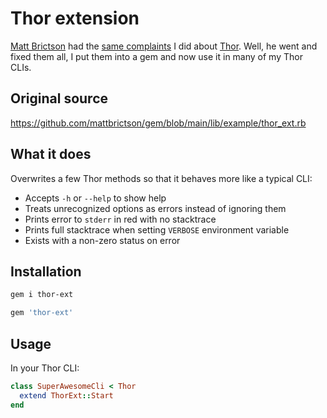 # Thor extension

[Matt Brictson](https://github.com/mattbrictson) had the [same complaints](https://mattbrictson.com/blog/fixing-thor-cli-behavior) I did about [Thor](https://github.com/rails/thor). Well, he went and fixed them all, I put them into a gem and now use it in many of my Thor CLIs.

## Original source

https://github.com/mattbrictson/gem/blob/main/lib/example/thor_ext.rb

## What it does

Overwrites a few Thor methods so that it behaves more like a typical CLI:

- Accepts `-h` or `--help` to show help
- Treats unrecognized options as errors instead of ignoring them
- Prints error to `stderr` in red with no stacktrace
- Prints full stacktrace when setting `VERBOSE` environment variable
- Exists with a non-zero status on error

## Installation

```sh
gem i thor-ext
```

```ruby
gem 'thor-ext'
```

## Usage

In your Thor CLI:

```ruby
class SuperAwesomeCli < Thor
  extend ThorExt::Start
end
```
